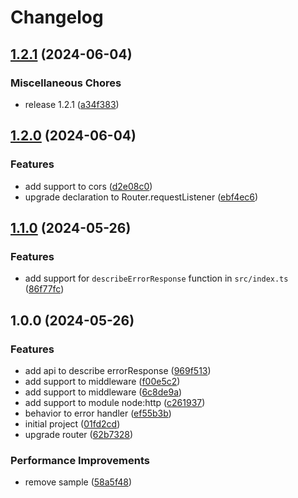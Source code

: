 # Changelog

## [1.2.1](https://github.com/JonDotsoy/artur/compare/artur-v1.2.0...artur-v1.2.1) (2024-06-04)


### Miscellaneous Chores

* release 1.2.1 ([a34f383](https://github.com/JonDotsoy/artur/commit/a34f383ed539155e1021cb8c78ff694dc84890a0))

## [1.2.0](https://github.com/JonDotsoy/artur/compare/artur-v1.1.0...artur-v1.2.0) (2024-06-04)


### Features

* add support to cors ([d2e08c0](https://github.com/JonDotsoy/artur/commit/d2e08c09ceff4bca64d83ab30fe48464604506bc))
* upgrade declaration to Router.requestListener ([ebf4ec6](https://github.com/JonDotsoy/artur/commit/ebf4ec6b40090cd530de2d2f77ae7258007bda16))

## [1.1.0](https://github.com/JonDotsoy/artur/compare/artur-v1.0.0...artur-v1.1.0) (2024-05-26)


### Features

* add support for `describeErrorResponse` function in `src/index.ts` ([86f77fc](https://github.com/JonDotsoy/artur/commit/86f77fc641704141f784ec79d0c1b763f8c9f330))

## 1.0.0 (2024-05-26)


### Features

* add api to describe errorResponse ([969f513](https://github.com/JonDotsoy/artur/commit/969f513c7ac36a1bc424bf2f9717db516460a380))
* add support to middleware ([f00e5c2](https://github.com/JonDotsoy/artur/commit/f00e5c20f07187a2f0c5459394e9995da12e92c4))
* add support to middleware ([6c8de9a](https://github.com/JonDotsoy/artur/commit/6c8de9af13031d6c671b79223adb1af13cc99d1c))
* add support to module node:http ([c261937](https://github.com/JonDotsoy/artur/commit/c261937d96a394b801e17a7bb59d1c32ad61dfab))
* behavior to error handler ([ef55b3b](https://github.com/JonDotsoy/artur/commit/ef55b3bdd56e4d9fba2191528b066599838b24af))
* initial project ([01fd2cd](https://github.com/JonDotsoy/artur/commit/01fd2cd3649121e7470856430c935b661e3f7c1f))
* upgrade router ([62b7328](https://github.com/JonDotsoy/artur/commit/62b732859cf387bde21c509e16c35908d1b3d412))


### Performance Improvements

* remove sample ([58a5f48](https://github.com/JonDotsoy/artur/commit/58a5f48cedeb446b5e1df30658004ae4f94ba8bf))
